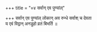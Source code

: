 +++
title = "०४ सर्वान् एव पुण्यांल्"

+++
सर्वान् एव पुण्यांल् लोकान् अव रुन्धे सर्वाश् च देवता  
य एवं विद्वान् अनडुहो व्रतं बिभर्ति ॥